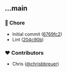 
## ...main


### 🏡 Chore

- Initial commit ([6769fc2](https://github.com/stacksjs/bun-plugin-unocss/commit/6769fc2))
- Lint ([204c90b](https://github.com/stacksjs/bun-plugin-unocss/commit/204c90b))

### ❤️ Contributors

- Chris ([@chrisbbreuer](http://github.com/chrisbbreuer))


